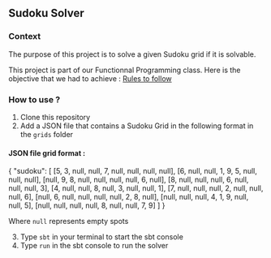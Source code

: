 ## Sudoku Solver

### Context

The purpose of this project is to solve a given Sudoku grid if it is solvable.

This project is part of our Functionnal Programming class. Here is the objective that we had to achieve : 
[Rules to follow](RULES.md)

### How to use ? 

1. Clone this repository
2. Add a JSON file that contains a Sudoku Grid in the following format in the ```grids``` folder

#### JSON file grid format : 

{
  "sudoku": [
    [5, 3, null, null, 7, null, null, null, null],
    [6, null, null, 1, 9, 5, null, null, null],
    [null, 9, 8, null, null, null, null, 6, null],
    [8, null, null, null, 6, null, null, null, 3],
    [4, null, null, 8, null, 3, null, null, 1],
    [7, null, null, null, 2, null, null, null, 6],
    [null, 6, null, null, null, null, 2, 8, null],
    [null, null, null, 4, 1, 9, null, null, 5],
    [null, null, null, null, 8, null, null, 7, 9]
  ]
}

Where ```null``` represents empty spots 

3. Type ```sbt``` in your terminal to start the sbt console
4. Type ```run``` in the sbt console to run the solver
